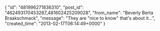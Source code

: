  {
   "id": "481996271836310",
   "post_id": "462493170453287_481602425209028",
   "from_name": "Beverly Berta Braakschmack",
   "message": "They are \"nice to know\" that's about it...",
   "created_time": "2013-02-17T06:14:49+0000"
 }
